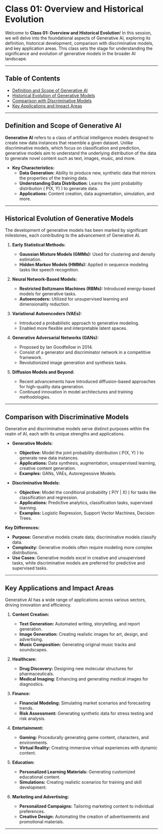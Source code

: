 # Class 01: Overview and Historical Evolution

Welcome to **Class 01: Overview and Historical Evolution**! In this session, we will delve into the foundational aspects of Generative AI, exploring its definition, historical development, comparison with discriminative models, and key application areas. This class sets the stage for understanding the significance and evolution of generative models in the broader AI landscape.

---

## Table of Contents

- [Definition and Scope of Generative AI](#definition-and-scope-of-generative-ai)
- [Historical Evolution of Generative Models](#historical-evolution-of-generative-models)
- [Comparison with Discriminative Models](#comparison-with-discriminative-models)
- [Key Applications and Impact Areas](#key-applications-and-impact-areas)

---

## Definition and Scope of Generative AI

**Generative AI** refers to a class of artificial intelligence models designed to create new data instances that resemble a given dataset. Unlike discriminative models, which focus on classification and prediction, generative models aim to understand the underlying distribution of the data to generate novel content such as text, images, music, and more.

- **Key Characteristics:**
  - **Data Generation:** Ability to produce new, synthetic data that mirrors the properties of the training data.
  - **Understanding Data Distribution:** Learns the joint probability distribution \( P(X, Y) \) to generate data.
  - **Applications:** Content creation, data augmentation, simulation, and more.

---

## Historical Evolution of Generative Models

The development of generative models has been marked by significant milestones, each contributing to the advancement of Generative AI.

1. **Early Statistical Methods:**
   - **Gaussian Mixture Models (GMMs):** Used for clustering and density estimation.
   - **Hidden Markov Models (HMMs):** Applied in sequence modeling tasks like speech recognition.

2. **Neural Network-Based Models:**
   - **Restricted Boltzmann Machines (RBMs):** Introduced energy-based models for generative tasks.
   - **Autoencoders:** Utilized for unsupervised learning and dimensionality reduction.

3. **Variational Autoencoders (VAEs):**
   - Introduced a probabilistic approach to generative modeling.
   - Enabled more flexible and interpretable latent spaces.

4. **Generative Adversarial Networks (GANs):**
   - Proposed by Ian Goodfellow in 2014.
   - Consist of a generator and discriminator network in a competitive framework.
   - Revolutionized image generation and synthesis tasks.

5. **Diffusion Models and Beyond:**
   - Recent advancements have introduced diffusion-based approaches for high-quality data generation.
   - Continued innovation in model architectures and training methodologies.

---

## Comparison with Discriminative Models

Generative and discriminative models serve distinct purposes within the realm of AI, each with its unique strengths and applications.

- **Generative Models:**
  - **Objective:** Model the joint probability distribution \( P(X, Y) \) to generate new data instances.
  - **Applications:** Data synthesis, augmentation, unsupervised learning, creative content generation.
  - **Examples:** GANs, VAEs, Autoregressive Models.

- **Discriminative Models:**
  - **Objective:** Model the conditional probability \( P(Y | X) \) for tasks like classification and regression.
  - **Applications:** Predictive analytics, classification tasks, supervised learning.
  - **Examples:** Logistic Regression, Support Vector Machines, Decision Trees.

**Key Differences:**
- **Purpose:** Generative models create data; discriminative models classify data.
- **Complexity:** Generative models often require modeling more complex distributions.
- **Use Cases:** Generative models excel in creative and unsupervised tasks, while discriminative models are preferred for predictive and supervised tasks.

---

## Key Applications and Impact Areas

Generative AI has a wide range of applications across various sectors, driving innovation and efficiency.

1. **Content Creation:**
   - **Text Generation:** Automated writing, storytelling, and report generation.
   - **Image Generation:** Creating realistic images for art, design, and advertising.
   - **Music Composition:** Generating original music tracks and soundscapes.

2. **Healthcare:**
   - **Drug Discovery:** Designing new molecular structures for pharmaceuticals.
   - **Medical Imaging:** Enhancing and generating medical images for diagnostics.

3. **Finance:**
   - **Financial Modeling:** Simulating market scenarios and forecasting trends.
   - **Risk Assessment:** Generating synthetic data for stress testing and risk analysis.

4. **Entertainment:**
   - **Gaming:** Procedurally generating game content, characters, and environments.
   - **Virtual Reality:** Creating immersive virtual experiences with dynamic content.

5. **Education:**
   - **Personalized Learning Materials:** Generating customized educational content.
   - **Simulations:** Creating realistic scenarios for training and skill development.

6. **Marketing and Advertising:**
   - **Personalized Campaigns:** Tailoring marketing content to individual preferences.
   - **Creative Design:** Automating the creation of advertisements and promotional materials.

---